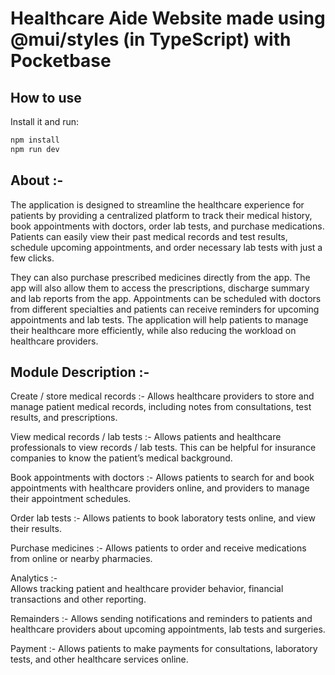 # Healthcare Aide Website made using @mui/styles (in TypeScript) with Pocketbase

## How to use

<!-- #default-branch-switch -->

Install it and run:

```sh
npm install
npm run dev
```

## About :-

The application is designed to streamline the healthcare experience for patients by providing a centralized platform to track their medical history, book appointments with doctors, order lab tests, and purchase medications. Patients can easily view their past medical records and test results, schedule upcoming appointments, and order necessary lab tests with just a few clicks.

They can also purchase prescribed medicines directly from the app. The app will also allow them to access the prescriptions, discharge summary and lab reports from the app. Appointments can be scheduled with doctors from different specialties and patients can receive reminders for upcoming appointments and lab tests. The application will help patients to manage their healthcare more efficiently, while also reducing the workload on healthcare providers.

## Module Description :-

Create / store medical records :-
Allows healthcare providers to store and manage patient medical records, including notes from consultations, test results, and prescriptions.

View medical records / lab tests :-
Allows patients and healthcare professionals to view records / lab tests. This can be helpful for insurance companies to know the patient’s medical background.

Book appointments with doctors :-
Allows patients to search for and book appointments with healthcare providers online, and providers to manage their appointment schedules.

Order lab tests :-
Allows patients to book laboratory tests online, and view their results.

Purchase medicines :-
Allows patients to order and receive medications from online or nearby pharmacies.

Analytics :-  
Allows tracking patient and healthcare provider behavior, financial transactions and other reporting.

Remainders :-
Allows sending notifications and reminders to patients and healthcare providers about upcoming appointments, lab tests and surgeries.

Payment :-
Allows patients to make payments for consultations, laboratory tests, and other healthcare services online.
